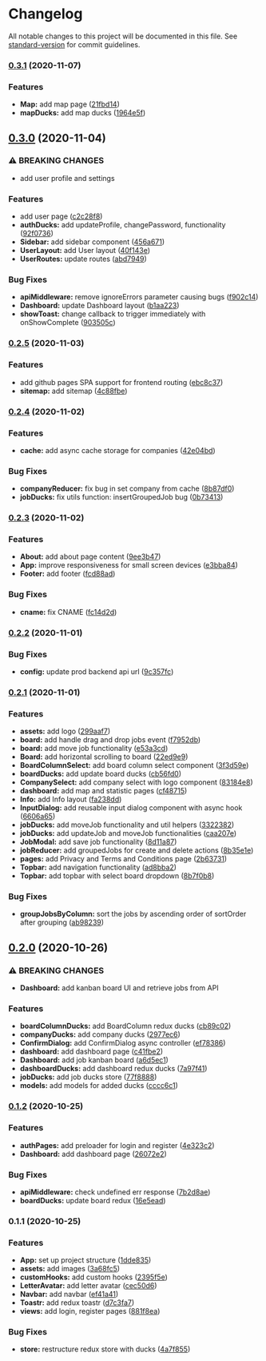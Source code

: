 # Changelog

All notable changes to this project will be documented in this file. See [standard-version](https://github.com/conventional-changelog/standard-version) for commit guidelines.

### [0.3.1](https://github.com/bymi15/JobTrackify/compare/v0.3.0...v0.3.1) (2020-11-07)


### Features

* **Map:** add map page ([21fbd14](https://github.com/bymi15/JobTrackify/commit/21fbd14b7e190e4cd4409341827bdf6f98c23b6d))
* **mapDucks:** add map ducks ([1964e5f](https://github.com/bymi15/JobTrackify/commit/1964e5f770c3d3438fbd25831128b767418a9b5e))

## [0.3.0](https://github.com/bymi15/JobTrackify/compare/v0.2.5...v0.3.0) (2020-11-04)


### ⚠ BREAKING CHANGES

* add user profile and settings

### Features

* add user page ([c2c28f8](https://github.com/bymi15/JobTrackify/commit/c2c28f81fa23648c579ed293dc5707fdf9218124))
* **authDucks:** add updateProfile, changePassword, functionality ([92f0736](https://github.com/bymi15/JobTrackify/commit/92f0736b44cb700021e1a35c8b7deafcb509fd0a))
* **Sidebar:** add sidebar component ([456a671](https://github.com/bymi15/JobTrackify/commit/456a6713e80296486108d2171b271fd6a117f07c))
* **UserLayout:** add User layout ([40f143e](https://github.com/bymi15/JobTrackify/commit/40f143eb50b72633487e6899049a0f8a6253fccd))
* **UserRoutes:** update routes ([abd7949](https://github.com/bymi15/JobTrackify/commit/abd79497019fd29b0f4eddbdb8205c541cdd4df3))


### Bug Fixes

* **apiMiddleware:** remove ignoreErrors parameter causing bugs ([f902c14](https://github.com/bymi15/JobTrackify/commit/f902c141f512bb4c020908ec7f6825387851e76f))
* **Dashboard:** update Dashboard layout ([b1aa223](https://github.com/bymi15/JobTrackify/commit/b1aa223a0a0777c9a573a80fb05b7789c99bffe4))
* **showToast:** change callback to trigger immediately with onShowComplete ([903505c](https://github.com/bymi15/JobTrackify/commit/903505c36a84ffd86f73ea415c3549d057ea27e8))

### [0.2.5](https://github.com/bymi15/JobTrackify/compare/v0.2.4...v0.2.5) (2020-11-03)


### Features

* add github pages SPA support for frontend routing ([ebc8c37](https://github.com/bymi15/JobTrackify/commit/ebc8c373257a0fd9e3749e5f0494615ffc3e9fc2))
* **sitemap:** add sitemap ([4c88fbe](https://github.com/bymi15/JobTrackify/commit/4c88fbed54e533bfa13b672729ba0a31d28658a2))

### [0.2.4](https://github.com/bymi15/JobTrackify/compare/v0.2.3...v0.2.4) (2020-11-02)


### Features

* **cache:** add async cache storage for companies ([42e04bd](https://github.com/bymi15/JobTrackify/commit/42e04bd3e4929a71512fb7b36817d47484ee378e))


### Bug Fixes

* **companyReducer:** fix bug in set company from cache ([8b87df0](https://github.com/bymi15/JobTrackify/commit/8b87df05d3d53dcac04bb79bae72498f2cbae938))
* **jobDucks:** fix utils function: insertGroupedJob bug ([0b73413](https://github.com/bymi15/JobTrackify/commit/0b7341358ed5404e6e6211ecc9538588c774a834))

### [0.2.3](https://github.com/bymi15/JobTrackify/compare/v0.2.2...v0.2.3) (2020-11-02)


### Features

* **About:** add about page content ([9ee3b47](https://github.com/bymi15/JobTrackify/commit/9ee3b476d273c4879853fd17d7f0c72d1bf15668))
* **App:** improve responsiveness for small screen devices ([e3bba84](https://github.com/bymi15/JobTrackify/commit/e3bba8463cb3f1468b9226c16da97fbd702e6229))
* **Footer:** add footer ([fcd88ad](https://github.com/bymi15/JobTrackify/commit/fcd88ad73cc5ab7bee737a1b990a11062fc5fe4f))


### Bug Fixes

* **cname:** fix CNAME ([fc14d2d](https://github.com/bymi15/JobTrackify/commit/fc14d2df8a5a3e2f3d94f5acc261186f3b4e472b))

### [0.2.2](https://github.com/bymi15/JobTrackify/compare/v0.2.1...v0.2.2) (2020-11-01)


### Bug Fixes

* **config:** update prod backend api url ([9c357fc](https://github.com/bymi15/JobTrackify/commit/9c357fcc06cfc7758d8fa21e0cab12a0d78be4c1))

### [0.2.1](https://github.com/bymi15/JobTrackify/compare/v0.2.0...v0.2.1) (2020-11-01)


### Features

* **assets:** add logo ([299aaf7](https://github.com/bymi15/JobTrackify/commit/299aaf742a652e522f92200aced0068535b2360d))
* **board:** add handle drag and drop jobs event ([f7952db](https://github.com/bymi15/JobTrackify/commit/f7952dbba9a7b54aa336df58b6ef41b6a1960da0))
* **board:** add move job functionality ([e53a3cd](https://github.com/bymi15/JobTrackify/commit/e53a3cd0259e8e5c0e9dad795daaaad63bb5151e))
* **Board:** add horizontal scrolling to board ([22ed9e9](https://github.com/bymi15/JobTrackify/commit/22ed9e93fc4f74b5a8f4524e630a99281a435387))
* **BoardColumnSelect:** add board column select component ([3f3d59e](https://github.com/bymi15/JobTrackify/commit/3f3d59e9171feb07b07e5a8f5d3270e2dd75f3c4))
* **boardDucks:** add update board ducks ([cb56fd0](https://github.com/bymi15/JobTrackify/commit/cb56fd0411bbf9e334e3b8abc10800ce84a02c48))
* **CompanySelect:** add company select with logo component ([83184e8](https://github.com/bymi15/JobTrackify/commit/83184e82e8fce0a04fefdc2ec07a57e95ed51b4d))
* **dashboard:** add map and statistic pages ([cf48715](https://github.com/bymi15/JobTrackify/commit/cf487157169eeb93cda5975822dc88c71b33acc1))
* **Info:** add Info layout ([fa238dd](https://github.com/bymi15/JobTrackify/commit/fa238dd0a853f8dbf47c827a333be8415dfe6abc))
* **InputDialog:** add reusable input dialog component with async hook ([6606a65](https://github.com/bymi15/JobTrackify/commit/6606a652826d8fdbed347cf123fc0149382a13e0))
* **jobDucks:** add moveJob functionality and util helpers ([3322382](https://github.com/bymi15/JobTrackify/commit/3322382143b7edb03ed30e3b37ce520783383b3f))
* **jobDucks:** add updateJob and moveJob functionalities ([caa207e](https://github.com/bymi15/JobTrackify/commit/caa207e84b1a61e74a49a332915e294b17e00bb0))
* **JobModal:** add save job functionality ([8d11a87](https://github.com/bymi15/JobTrackify/commit/8d11a876788bb28e2219faa792ae41b450c4bb0a))
* **jobReducer:** add groupedJobs for create and delete actions ([8b35e1e](https://github.com/bymi15/JobTrackify/commit/8b35e1eefeb3692c997f78d8f54b69b8730c63eb))
* **pages:** add Privacy and Terms and Conditions page ([2b63731](https://github.com/bymi15/JobTrackify/commit/2b637319a5c295b135b5d29237429013d99c51b3))
* **Topbar:** add navigation functionality ([ad8bba2](https://github.com/bymi15/JobTrackify/commit/ad8bba2b022189dece9af36a750dd6cb3f2c0499))
* **Topbar:** add topbar with select board dropdown ([8b7f0b8](https://github.com/bymi15/JobTrackify/commit/8b7f0b8c919ff4f974c15a16b6350992133c737a))


### Bug Fixes

* **groupJobsByColumn:** sort the jobs by ascending order of sortOrder after grouping ([ab98239](https://github.com/bymi15/JobTrackify/commit/ab98239e23fe09179c3ed3d62ff6646c9ad3c87a))

## [0.2.0](https://github.com/bymi15/JobTrackify/compare/v0.1.2...v0.2.0) (2020-10-26)


### ⚠ BREAKING CHANGES

* **Dashboard:** add kanban board UI and retrieve jobs from API

### Features

* **boardColumnDucks:** add BoardColumn redux ducks ([cb89c02](https://github.com/bymi15/JobTrackify/commit/cb89c02d023411ededb7dd68681880373abe8b77))
* **companyDucks:** add company ducks ([2977ec6](https://github.com/bymi15/JobTrackify/commit/2977ec609ded69dc4e90af1a072e9214a8223d3b))
* **ConfirmDialog:** add ConfirmDialog async controller ([ef78386](https://github.com/bymi15/JobTrackify/commit/ef78386640a7a5fe946223f86903bffe210948e5))
* **dashboard:** add dashboard page ([c41fbe2](https://github.com/bymi15/JobTrackify/commit/c41fbe239ca7ff3b490c7ab821cda26bd2dc439e))
* **Dashboard:** add job kanban board ([a6d5ec1](https://github.com/bymi15/JobTrackify/commit/a6d5ec11d80cb6fcf692ff557db64772fa89b326))
* **dashboardDucks:** add dashboard redux ducks ([7a97f41](https://github.com/bymi15/JobTrackify/commit/7a97f41b123e66e80691a8a275045126c002bb60))
* **jobDucks:** add job ducks store ([77f8888](https://github.com/bymi15/JobTrackify/commit/77f8888b7e08da7fd7931b0a97750f919be2b3c6))
* **models:** add models for added ducks ([cccc6c1](https://github.com/bymi15/JobTrackify/commit/cccc6c107a7bc393c4c1d135dc7bea8d7371d1fe))

### [0.1.2](https://github.com/bymi15/JobTrackify/compare/v0.1.1...v0.1.2) (2020-10-25)


### Features

* **authPages:** add preloader for login and register ([4e323c2](https://github.com/bymi15/JobTrackify/commit/4e323c2d3fe72c457ff4ea26d84342a7a7e162b1))
* **Dashboard:** add dashboard page ([26072e2](https://github.com/bymi15/JobTrackify/commit/26072e249b49e19eba0f28d9ac734be5835c8526))


### Bug Fixes

* **apiMiddleware:** check undefined err response ([7b2d8ae](https://github.com/bymi15/JobTrackify/commit/7b2d8aefcd8474a796153da0a124b3592e55d938))
* **boardDucks:** update board redux ([16e5ead](https://github.com/bymi15/JobTrackify/commit/16e5eade6c0e1113d9d3cb7a8ebccbe44c6e7977))

### 0.1.1 (2020-10-25)


### Features

* **App:** set up project structure ([1dde835](https://github.com/bymi15/JobTrackify/commit/1dde835221a6fa3d3c3d7774c42f364f878bee3c))
* **assets:** add images ([3a68fc5](https://github.com/bymi15/JobTrackify/commit/3a68fc5145605c9ed43d8bba0765e46e6ed5cf9f))
* **customHooks:** add custom hooks ([2395f5e](https://github.com/bymi15/JobTrackify/commit/2395f5ea575f6acefa72c834145e9266383168fd))
* **LetterAvatar:** add letter avatar ([cec50d6](https://github.com/bymi15/JobTrackify/commit/cec50d6421f85e7f8dcb18c638c214000a937e9d))
* **Navbar:** add navbar ([ef41a41](https://github.com/bymi15/JobTrackify/commit/ef41a41f6c03cc471db199a15961b2a602ca9eac))
* **Toastr:** add redux toastr ([d7c3fa7](https://github.com/bymi15/JobTrackify/commit/d7c3fa7e54de619cb29caee4a4bd0a4bcced8272))
* **views:** add login, register pages ([881f8ea](https://github.com/bymi15/JobTrackify/commit/881f8eaa31ea684b3a62d693c91b7cfbbab57d74))


### Bug Fixes

* **store:** restructure redux store with ducks ([4a7f855](https://github.com/bymi15/JobTrackify/commit/4a7f8551ad12bff47713dab937a19500d47cfe11))
